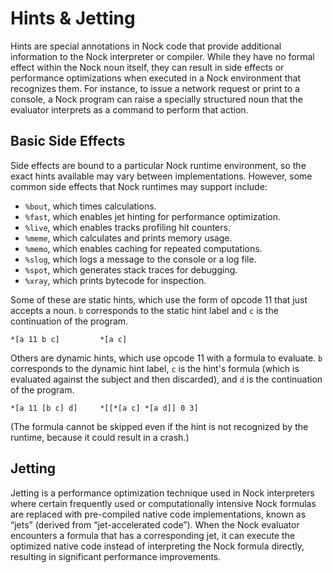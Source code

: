 # Hints & Jetting

Hints are special annotations in Nock code that provide additional information to the Nock interpreter or compiler.  While they have no formal effect within the Nock noun itself, they can result in side effects or performance optimizations when executed in a Nock environment that recognizes them.  For instance, to issue a network request or print to a console, a Nock program can raise a specially structured noun that the evaluator interprets as a command to perform that action.

## Basic Side Effects

Side effects are bound to a particular Nock runtime environment, so the exact hints available may vary between implementations.  However, some common side effects that Nock runtimes may support include:

- `%bout`, which times calculations.
- `%fast`, which enables jet hinting for performance optimization.
- `%live`, which enables tracks profiling hit counters.
- `%meme`, which calculates and prints memory usage.
- `%memo`, which enables caching for repeated computations.
- `%slog`, which logs a message to the console or a log file.
- `%spot`, which generates stack traces for debugging.
- `%xray`, which prints bytecode for inspection.

Some of these are static hints, which use the form of opcode 11 that just accepts a noun.  `b` corresponds to the static hint label and `c` is the continuation of the program.

```
*[a 11 b c]         *[a c]
```

Others are dynamic hints, which use opcode 11 with a formula to evaluate.  `b` corresponds to the dynamic hint label, `c` is the hint's formula (which is evaluated against the subject and then discarded), and `d` is the continuation of the program.

```
*[a 11 [b c] d]     *[[*[a c] *[a d]] 0 3]
```

(The formula cannot be skipped even if the hint is not recognized by the runtime, because it could result in a crash.)

## Jetting

Jetting is a performance optimization technique used in Nock interpreters where certain frequently used or computationally intensive Nock formulas are replaced with pre-compiled native code implementations, known as “jets” (derived from “jet-accelerated code”).  When the Nock evaluator encounters a formula that has a corresponding jet, it can execute the optimized native code instead of interpreting the Nock formula directly, resulting in significant performance improvements.
